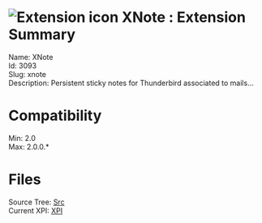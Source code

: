 # ![Extension icon](https://addons.thunderbird.net/static/img/addon-icons/default-64.png) XNote : Extension Summary

Name: XNote  
Id: 3093  
Slug: xnote  
Description: Persistent sticky notes for Thunderbird associated to mails...
  

# Compatibility
Min: 2.0  
Max: 2.0.0.*  

# Files

Source Tree: [Src](C:/Dev/Thunderbird/ThunderKdB/xall/xOther/3093-xnote/src)  
Current XPI: [XPI](C:/Dev/Thunderbird/ThunderKdB/xall/xOther/3093-xnote/xpi)  




